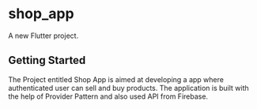 # shop_app

A new Flutter project.

## Getting Started

The Project entitled Shop App is aimed at developing a app where authenticated user can sell and buy products. The application is built with the help of Provider Pattern and also used API from Firebase.
